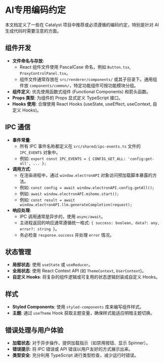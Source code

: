 # AI专用编码约定

本文档定义了一些在 Catalyst 项目中推荐或必须遵循的编码约定，特别是针对 AI 生成代码时需要注意的方面。

## 组件开发

*   **文件命名与存放**:
    *   React 组件文件使用 PascalCase 命名，例如 `Button.tsx`, `ProxyControlPanel.tsx`。
    *   组件文件通常存放在 `src/renderer/components/` 或其子目录下。通用组件放 `components/common/`，特定功能组件可按功能模块分组。
*   **组件定义**: 优先使用函数式组件 (Functional Components) 和箭头函数。
*   **Props 类型**: 为组件的 Props 显式定义 TypeScript 接口。
*   **Hooks 使用**: 合理使用 React Hooks (useState, useEffect, useContext, 自定义 Hooks)。

## IPC 通信

*   **事件常量**:
    *   所有 IPC 事件名称都定义在 `src/shared/ipc-events.ts` 文件的 `IPC_EVENTS` 对象中。
    *   例如: `export const IPC_EVENTS = { CONFIG_GET_ALL: 'config:get-all', ... };`
*   **调用方式**:
    *   在渲染进程中，通过 `window.electronAPI` 对象访问预加载脚本暴露的方法。
    *   例如: `const config = await window.electronAPI.config.getAll();`
    *   例如: `await window.electronAPI.mihomo.start();`
    *   例如: `const result = await window.electronAPI.llm.generateCompletion(request);`
*   **响应处理**:
    *   IPC 调用通常是异步的，使用 `async/await`。
    *   主进程返回的响应通常遵循统一格式: `{ success: boolean, data?: any, error?: string }`。
    *   务必检查 `response.success` 并处理 `error` 情况。

## 状态管理

*   **局部状态**: 使用 `useState` 或 `useReducer`。
*   **全局状态**: 使用 React Context API (如 `ThemeContext`, `UserContext`)。
*   **自定义 Hooks**: 将复杂的组件逻辑或可复用的状态逻辑封装成自定义 Hooks。

## 样式

*   **Styled Components**: 使用 `styled-components` 库来编写组件样式。
*   **主题**: 通过 `useTheme` Hook 获取主题变量，确保样式能适应明暗主题切换。

## 错误处理与用户体验

*   **加载状态**: 对于异步操作，提供加载指示（如禁用按钮、显示 Spinner）。
*   **错误提示**: 将 IPC 错误或 API 错误以用户友好的方式展示出来。
*   **类型安全**: 充分利用 TypeScript 进行类型检查，减少运行时错误。
